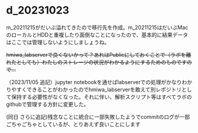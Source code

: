 # d_20231023

m_20211215がだいぶ溢れてきたので移行先を作成。m_20211215はだいぶMacのローカルとHDDと重複したり面倒なことになったので、基本的に結果データはここでは管理しないようにしましょうね。

~~hmiwa_labserverで良くないかって？あれはPublicにしておくことで（ラボを離れたとしても）わたしのストレージの状況がわかるようにするためのものですので…~~

（2023/11/05 追記）jupyter notebookを通せばlabserverでの処理がかなりわかりやすくできることがわかったのでhmiwa_labserverを敢えて別レポジトリとして保持する必要性がなくなった。それに伴い、解析スクリプト等はすべてラボのgithubで管理する方針に変更した。

(同日 さらに追記)残念なことに統合に一部失敗したようでcommitのログが一部ごちゃごちゃとしているが、とりあえず良いことにします
